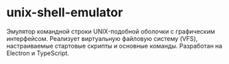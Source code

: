 # unix-shell-emulator
Эмулятор командной строки UNIX-подобной оболочки с графическим интерфейсом. Реализует виртуальную файловую систему (VFS), настраиваемые стартовые скрипты и основные команды. Разработан на Electron и TypeScript.
